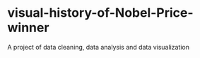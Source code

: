 # visual-history-of-Nobel-Price-winner
A project of data cleaning, data analysis and data visualization
